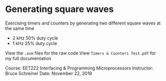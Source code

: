 # Generating square waves
Exercising timers and counters by generating two different square waves at the same time
- 2 kHz 50% duty cycle
- 1 kHz 25% duty cycle

View the `.asm` files for the raw code
View `Timers & Counters Test.pdf` for my full documentation



Course: EET222 Interfacing & Programming Microprocessors
Instructor: Bruce Schreiner
Date: November 22, 2019
